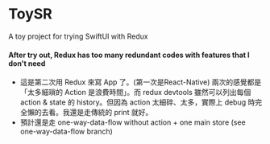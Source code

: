 # ToySR
A toy project for trying SwiftUI with Redux

#### After try out, Redux has too many redundant codes with features that I don't need
- 這是第二次用 Redux 來寫 App 了。(第一次是React-Native) 兩次的感覺都是「太多細瑣的 Action 是浪費時間」。而 redux devtools 雖然可以列出每個 action & state 的 history。但因為 action 太細碎、太多，實際上 debug 時完全懶的去看。我還是走傳統的 print 就好。
- 預計還是走 one-way-data-flow without action + one main store (see one-way-data-flow branch)

